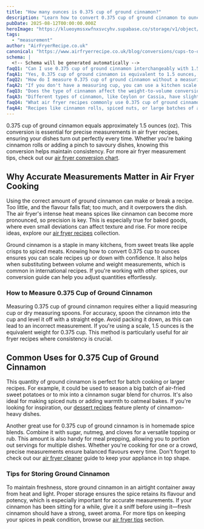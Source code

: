 ```yaml
---
title: "How many ounces is 0.375 cup of ground cinnamon?"
description: "Learn how to convert 0.375 cup of ground cinnamon to ounces with our easy guide. Perfect for air fryer recipes and precise baking measurements."
pubDate: 2025-08-12T00:00:00.000Z
heroImage: "https://klueoymssxwfnxsvcyhv.supabase.co/storage/v1/object/public/Shmucket/how-many-ounces-is-0-375-cup-of-ground-cinnamon.webp"
tags:
  - "measurement"
author: "AirFryerRecipe.co.uk"
canonical: "https://www.airfryerrecipe.co.uk/blog/conversions/cups-to-ounces/how-many-ounces-is-0-375-cup-of-ground-cinnamon"
schema: |
  <!-- Schema will be generated automatically -->
faqQ1: "Can I use 0.375 cup of ground cinnamon interchangeably with 1.5 ounces in recipes?"
faqA1: "Yes, 0.375 cup of ground cinnamon is equivalent to 1.5 ounces, so you can use them interchangeably in recipes. This conversion works for both air fryer and traditional oven recipes, ensuring consistent results."
faqQ2: "How do I measure 0.375 cup of ground cinnamon without a measuring cup?"
faqA2: "If you don't have a measuring cup, you can use a kitchen scale to weigh out 1.5 ounces of ground cinnamon. Alternatively, 0.375 cup is equal to 6 tablespoons, which can be measured using standard spoons."
faqQ3: "Does the type of cinnamon affect the weight-to-volume conversion?"
faqA3: "Different types of cinnamon, like Ceylon or Cassia, have slightly varying densities, but the difference is minimal for most home cooking. For precise measurements, stick to the standard conversion of 0.375 cup equaling 1.5 ounces."
faqQ4: "What air fryer recipes commonly use 0.375 cup of ground cinnamon?"
faqA4: "Recipes like cinnamon rolls, spiced nuts, or large batches of apple crisps often call for this amount. It's also useful for making spice rubs or flavoured sugars for air-fried desserts. Check our recipe section for more ideas."
---
```

<p>0.375 cup of ground cinnamon equals approximately 1.5 ounces (oz). This conversion is essential for precise measurements in air fryer recipes, ensuring your dishes turn out perfectly every time. Whether you're baking cinnamon rolls or adding a pinch to savoury dishes, knowing this conversion helps maintain consistency. For more air fryer measurement tips, check out our <a href=https://www.airfryerrecipe.co.uk/air-fryer-conversion-chart>air fryer conversion chart</a>.</p>  

<h2>Why Accurate Measurements Matter in Air Fryer Cooking</h2>  
<p>Using the correct amount of ground cinnamon can make or break a recipe. Too little, and the flavour falls flat; too much, and it overpowers the dish. The air fryer's intense heat means spices like cinnamon can become more pronounced, so precision is key. This is especially true for baked goods, where even small deviations can affect texture and rise. For more recipe ideas, explore our <a href=https://www.airfryerrecipe.co.uk/recipes>air fryer recipes</a> collection.</p>  

<p>Ground cinnamon is a staple in many kitchens, from sweet treats like apple crisps to spiced meats. Knowing how to convert 0.375 cup to ounces ensures you can scale recipes up or down with confidence. It also helps when substituting between volume and weight measurements, which is common in international recipes. If you're working with other spices, our conversion guide can help you adjust quantities effortlessly.</p>  

<h3>How to Measure 0.375 Cup of Ground Cinnamon</h3>  
<p>Measuring 0.375 cup of ground cinnamon requires either a liquid measuring cup or dry measuring spoons. For accuracy, spoon the cinnamon into the cup and level it off with a straight edge. Avoid packing it down, as this can lead to an incorrect measurement. If you're using a scale, 1.5 ounces is the equivalent weight for 0.375 cup. This method is particularly useful for air fryer recipes where consistency is crucial.</p>  

<h2>Common Uses for 0.375 Cup of Ground Cinnamon</h2>  
<p>This quantity of ground cinnamon is perfect for batch cooking or larger recipes. For example, it could be used to season a big batch of air-fried sweet potatoes or to mix into a cinnamon sugar blend for churros. It's also ideal for making spiced nuts or adding warmth to oatmeal bakes. If you're looking for inspiration, our <a href=https://www.airfryerrecipe.co.uk/recipe-category/dessert>dessert recipes</a> feature plenty of cinnamon-heavy dishes.</p>  

<p>Another great use for 0.375 cup of ground cinnamon is in homemade spice blends. Combine it with sugar, nutmeg, and cloves for a versatile topping or rub. This amount is also handy for meal prepping, allowing you to portion out servings for multiple dishes. Whether you're cooking for one or a crowd, precise measurements ensure balanced flavours every time. Don't forget to check out our <a href=https://www.airfryerrecipe.co.uk/air-fryer-cleaner>air fryer cleaner</a> guide to keep your appliance in top shape.</p>  

<h3>Tips for Storing Ground Cinnamon</h3>  
<p>To maintain freshness, store ground cinnamon in an airtight container away from heat and light. Proper storage ensures the spice retains its flavour and potency, which is especially important for accurate measurements. If your cinnamon has been sitting for a while, give it a sniff before using it—fresh cinnamon should have a strong, sweet aroma. For more tips on keeping your spices in peak condition, browse our <a href=https://www.airfryerrecipe.co.uk/tips>air fryer tips</a> section.</p>
